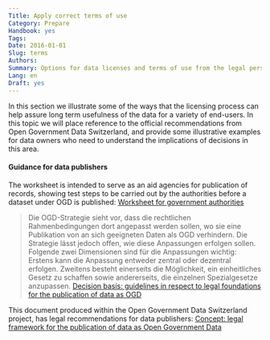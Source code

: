 ```yaml
---
Title: Apply correct terms of use
Category: Prepare
Handbook: yes
Tags:
Date: 2016-01-01
Slug: terms
Authors:
Summary: Options for data licenses and terms of use from the legal perspective in Switzerland.
Lang: en
Draft: yes
---
```


In this section we illustrate some of the ways that the licensing process can help assure long term usefulness of the data for a variety of end-users. In this topic we will place reference to the official recommendations from Open Government Data Switzerland, and provide some illustrative examples for data owners who need to understand the implications of decisions in this area.

#### Guidance for data publishers

The worksheet is intended to serve as an aid agencies for publication of records, showing test steps to be carried out by the authorities before a dataset under OGD is published:
[Worksheet for government authorities](/arbeitshilfe-publikation-en)

> Die OGD-Strategie sieht vor, dass die rechtlichen Rahmenbedingungen dort angepasst werden sollen, wo sie eine Publikation von an sich geeigneten Daten als OGD verhindern. Die Strategie lässt jedoch offen, wie diese Anpassungen erfolgen sollen. Folgende zwei Dimensionen sind für die Anpassungen wichtig: Erstens kann die Anpassung entweder zentral oder dezentral erfolgen. Zweitens besteht einerseits die Möglichkeit, ein einheitliches Gesetz zu schaffen sowie andererseits, die einzelnen Spezialgesetze anzupassen.
[Decision basis: guidelines in respect to legal foundations for the publication of data as OGD](/entscheid-rechtsgrundlagen-de)

This document produced within the Open Government Data Switzerland project, has legal recommendations for data publishers:
[Concept: legal framework for the publication of data as Open Government Data](/konzept-rechtliche-rahmen-de)
